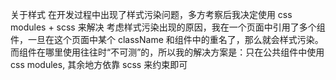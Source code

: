关于样式
在开发过程中出现了样式污染问题，多方考察后我决定使用 css modules + scss 来解决
考虑样式污染出现的原因，我在一个页面中引用了多个组件，一旦在这个页面中某个 className 和组件中的重名了，那么就会样式污染。
而组件在哪里使用往往时“不可测”的，所以我的解决方案是：只在公共组件中使用 css modules, 其余地方依靠 scss 来约束即可

